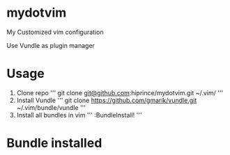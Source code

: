 mydotvim
========

My Customized vim configuration

Use Vundle as plugin manager

Usage
============================
1. Clone repo
'''
git clone git@github.com:hiprince/mydotvim.git ~/.vim/
'''
2. Install Vundle
'''
git clone https://github.com/gmarik/vundle.git ~/.vim/bundle/vundle
'''
3. Install all bundles in vim
'''
:BundleInstall!
'''

Bundle installed
============================

